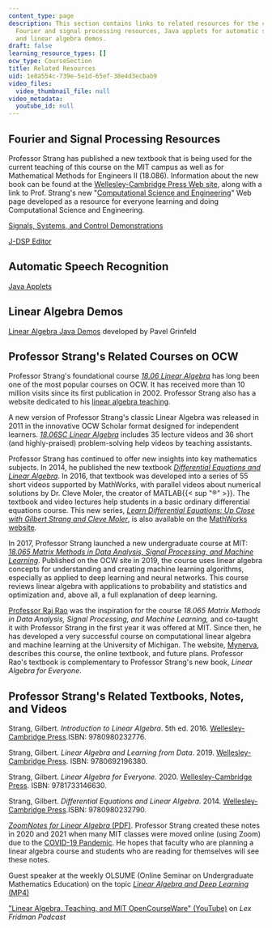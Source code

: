 ```yaml
---
content_type: page
description: This section contains links to related resources for the course, including
  Fourier and signal processing resources, Java applets for automatic speech recognition,
  and linear algebra demos.
draft: false
learning_resource_types: []
ocw_type: CourseSection
title: Related Resources
uid: 1e8a554c-739e-5e1d-65ef-38e4d3ecbab9
video_files:
  video_thumbnail_file: null
video_metadata:
  youtube_id: null
---
```

## Fourier and Signal Processing Resources

Professor Strang has published a new textbook that is being used for the current teaching of this course on the MIT campus as well as for Mathematical Methods for Engineers II (18.086). Information about the new book can be found at the [Wellesley-Cambridge Press Web site](http://www.wellesleycambridge.com/), along with a link to Prof. Strang's new "[Computational Science and Engineering](http://www-math.mit.edu/cse/)" Web page developed as a resource for everyone learning and doing Computational Science and Engineering.

[Signals, Systems, and Control Demonstrations](http://www.jhu.edu/~signals/)

[J-DSP Editor](http://jdsp.asu.edu/)

## Automatic Speech Recognition

[Java Applets](http://en.wikipedia.org/wiki/Java_applet)

## Linear Algebra Demos

[Linear Algebra Java Demos](http://www.math.drexel.edu/~pg/java/la_applets/index.html) developed by Pavel Grinfeld

## Professor Strang's Related Courses on OCW

Professor Strang's foundational course [*18.06 Linear Algebra*](https://ocw.mit.edu/courses/18-06-linear-algebra-spring-2010/) has long been one of the most popular courses on OCW. It has received more than 10 million visits since its first publication in 2002. Professor Strang also has a website dedicated to his [linear algebra teaching](http://math.mit.edu/linearalgebra).

A new version of Professor Strang's classic Linear Algebra was released in 2011 in the innovative OCW Scholar format designed for independent learners. [*18.06SC Linear Algebra*](https://ocw.mit.edu/courses/18-06sc-linear-algebra-fall-2011/) includes 35 lecture videos and 36 short (and highly-praised) problem-solving help videos by teaching assistants.

Professor Strang has continued to offer new insights into key mathematics subjects. In 2014, he published the new textbook [*Differential Equations and Linear Algebra*](http://www-math.mit.edu/~gs/dela/). In 2016, that textbook was developed into a series of 55 short videos supported by MathWorks, with parallel videos about numerical solutions by Dr. Cleve Moler, the creator of MATLAB{{< sup "®" >}}. The textbook and video lectures help students in a basic ordinary differential equations course. This new series, [*Learn Differential Equations: Up Close with Gilbert Strang and Cleve Moler*](https://ocw.mit.edu/courses/res-18-009-learn-differential-equations-up-close-with-gilbert-strang-and-cleve-moler-fall-2015/), is also available on the [MathWorks website](http://www.mathworks.com/academia/courseware/learn-differential-equations.html).

In 2017, Professor Strang launched a new undergraduate course at MIT: [*18.065 Matrix Methods in Data Analysis, Signal Processing, and Machine Learning*](https://ocw.mit.edu/courses/18-065-matrix-methods-in-data-analysis-signal-processing-and-machine-learning-spring-2018/). Published on the OCW site in 2019, the course uses linear algebra concepts for understanding and creating machine learning algorithms, especially as applied to deep learning and neural networks. This course reviews linear algebra with applications to probability and statistics and optimization and, above all, a full explanation of deep learning. 

[Professor Raj Rao](https://web.eecs.umich.edu/~rajnrao/) was the inspiration for the course *18.065 Matrix Methods in Data Analysis, Signal Processing, and Machine Learning,* and co-taught it with Professor Strang in the first year it was offered at MIT. Since then, he has developed a very successful course on computational linear algebra and machine learning at the University of Michigan. The website, [Mynerva](https://mynerva.io/), describes this course, the online textbook, and future plans. Professor Rao's textbook is complementary to Professor Strang's new book, *Linear Algebra for Everyone*.

## Professor Strang's Related Textbooks, Notes, and Videos

Strang, Gilbert. *Introduction to Linear Algebra*. 5th ed. 2016. [Wellesley-Cambridge Press](http://www.wellesleycambridge.com/).ISBN: 9780980232776.

Strang, Gilbert. *Linear Algebra and Learning from Data*. 2019. [Wellesley-Cambridge Press](http://www.wellesleycambridge.com/). ISBN: 9780692196380.

Strang, Gilbert. *Linear Algebra for Everyone.* 2020. [Wellesley-Cambridge Press](http://www.wellesleycambridge.com/). ISBN: 9781733146630.

Strang, Gilbert. *Differential Equations and Linear Algebra*. 2014. [Wellesley-Cambridge Press](http://www.wellesleycambridge.com/).ISBN: 9780980232790.

[*ZoomNotes for Linear Algebra* (PDF)](https://ocw.mit.edu/courses/18-06-linear-algebra-spring-2010/resources/mit18_06s10zoomnotes/). Professor Strang created these notes in 2020 and 2021 when many MIT classes were moved online (using Zoom) due to the [COVID-19 Pandemic](https://en.wikipedia.org/wiki/COVID-19_pandemic). He hopes that faculty who are planning a linear algebra course and students who are reading for themselves will see these notes.

Guest speaker at the weekly OLSUME (Online Seminar on Undergraduate Mathematics Education) on the topic [*Linear Algebra and Deep Learning* (MP4)](https://olsume.org/wp-content/uploads/2021/09/strang.mp4)

["Linear Algebra, Teaching, and MIT OpenCourseWare" (YouTube)](https://www.youtube.com/watch?v=lEZPfmGCEk0&t=1s&ab_channel=LexFridman) on *Lex Fridman Podcast*
